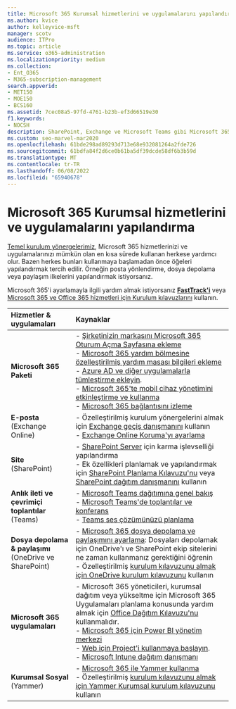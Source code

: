 ```yaml
---
title: Microsoft 365 Kurumsal hizmetlerini ve uygulamalarını yapılandırma
ms.author: kvice
author: kelleyvice-msft
manager: scotv
audience: ITPro
ms.topic: article
ms.service: o365-administration
ms.localizationpriority: medium
ms.collection:
- Ent_O365
- M365-subscription-management
search.appverid:
- MET150
- MOE150
- BCS160
ms.assetid: 7cec08a5-97fd-4761-b23b-ef3d66519e30
f1.keywords:
- NOCSH
description: SharePoint, Exchange ve Microsoft Teams gibi Microsoft 365 Kurumsal hizmetlerini ve uygulamalarını yapılandırın.
ms.custom: seo-marvel-mar2020
ms.openlocfilehash: 61bde298ad89293d713e68e932081264a2fde726
ms.sourcegitcommit: 61bdfa84f2d6ce0b61ba5df39dcde58df6b3b59d
ms.translationtype: MT
ms.contentlocale: tr-TR
ms.lasthandoff: 06/08/2022
ms.locfileid: "65940678"
---
```

# <a name="configure-microsoft-365-enterprise-services-and-applications"></a>Microsoft 365 Kurumsal hizmetlerini ve uygulamalarını yapılandırma

[Temel kurulum yönergelerimiz](../admin/setup/setup.md), Microsoft 365 hizmetlerinizi ve uygulamalarınızı mümkün olan en kısa sürede kullanan herkese yardımcı olur. Bazen herkes bunları kullanmaya başlamadan önce öğeleri yapılandırmak tercih edilir. Örneğin posta yönlendirme, dosya depolama veya paylaşım ilkelerini yapılandırmak istiyorsanız. 
  
Microsoft 365'i ayarlamayla ilgili yardım almak istiyorsanız **[FastTrack'i](https://www.microsoft.com/fasttrack/microsoft-365)** veya [Microsoft 365 ve Office 365 hizmetleri için Kurulum kılavuzlarını](setup-guides-for-microsoft-365.md) kullanın.
  
|**Hizmetler & uygulamaları**|**Kaynaklar**|
|:-----|:-----|
|**Microsoft 365 Paketi** |- [Şirketinizin markasını Microsoft 365 Oturum Açma Sayfasına ekleme](https://support.office.com/article/Add-your-company-branding-to-Office-365-Sign-In-Page-a1229cdb-ce19-4da5-90c7-2b9b146aef0a) <br> - [Microsoft 365 yardım bölmesine özelleştirilmiş yardım masası bilgileri ekleme](https://support.office.com/article/Add-customized-help-desk-info-to-the-Office-365-help-pane-9dd9b104-68f7-4d49-9a30-82561c7d79a3) <br> - [Azure AD ve diğer uygulamalarla tümleştirme ekleyin](https://support.office.com/article/Integrated-Apps-and-Azure-AD-for-Office-365-administrators-cb2250e3-451e-416f-bf4e-363549652c2a).  <br> - [Microsoft 365'te mobil cihaz yönetimini etkinleştirme ve kullanma](https://support.office.microsoft.com/article/Manage-mobile-devices-in-Office-365-dd892318-bc44-4eb1-af00-9db5430be3cd) <br> - [Microsoft 365 bağlantısını izleme](monitor-connectivity.md) |
|**E-posta** <br> (Exchange Online) | - Özelleştirilmiş kurulum yönergelerini almak için [Exchange geçiş danışmanını](https://aka.ms/office365setup) kullanın  <br> - [Exchange Online Koruma'yı ayarlama](/exchange/standalone-eop/set-up-your-eop-service) |
|**Site** <br> (SharePoint) | - [SharePoint Server](/SharePoint/hybrid/hybrid) için karma işlevselliği yapılandırma <br> - Ek özellikleri planlamak ve yapılandırmak için [SharePoint Planlama Kılavuzu'nu](https://support.office.com/article/SharePoint-Online-Planning-Guide-for-Office-365-for-business-d5089cdf-3fd2-4230-acbd-20ecda2f9bb8) veya [SharePoint dağıtım danışmanını](https://aka.ms/spoguidance) kullanın|
|**Anlık ileti ve çevrimiçi toplantılar** <br> (Teams) | - [Microsoft Teams dağıtımına genel bakış](/microsoftteams/deploy-overview)<br> - [Microsoft Teams'de toplantılar ve konferans](/microsoftteams/deploy-meetings-microsoft-teams-landing-page) <br> - [Teams ses çözümünüzü planlama](/microsoftteams/cloud-voice-landing-page) |
| **Dosya depolama & paylaşımı** <br> (OneDrive ve SharePoint) | - [Microsoft 365 dosya depolama ve paylaşımını ayarlama](https://support.office.com/article/7aa9cdc8-2245-4218-81ee-86fa7c35f1de#BKMK_WhatDif): Dosyaları depolamak için OneDrive'ı ve SharePoint ekip sitelerini ne zaman kullanmanız gerektiğini öğrenin <br> - Özelleştirilmiş [kurulum kılavuzunu almak için OneDrive kurulum kılavuzunu](https://aka.ms/OD4Bguidance) kullanın |
|**Microsoft 365 uygulamaları** | - Microsoft 365 yöneticileri, kurumsal dağıtım veya yükseltme için Microsoft 365 Uygulamaları planlama konusunda yardım almak için [Office Dağıtım Kılavuzu'nu](/deployoffice) kullanmalıdır.  <br> - [Microsoft 365 için Power BI yönetim merkezi](https://support.office.com/article/Power-BI-for-Office-365-Admin-Center-Help-5e391ecb-500c-47a3-bd0f-a6173b541044) <br> - [Web için Project'i kullanmaya başlayın](/project-for-the-web/projectforweb-admin-home).  <br> - [Microsoft Intune dağıtım danışmanı](/mem/intune/) |
|**Kurumsal Sosyal** <br> (Yammer) | - [Microsoft 365 ile Yammer kullanma](https://support.office.com/article/Plan-for-Yammer-integration-with-Office-365-4086681f-6de1-4d39-aa72-752b2af1cbd7)  <br> - Özelleştirilmiş [kurulum kılavuzunu almak için Yammer Kurumsal kurulum kılavuzunu](https://aka.ms/yammerdeploy) kullanın |
